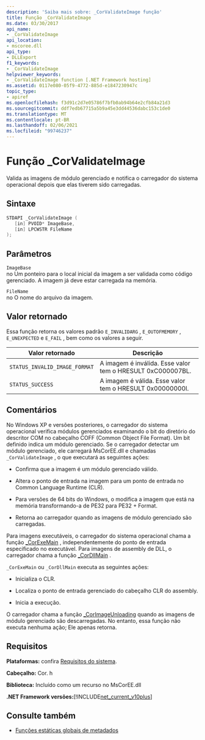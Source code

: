 ```yaml
---
description: 'Saiba mais sobre: _CorValidateImage função'
title: Função _CorValidateImage
ms.date: 03/30/2017
api_name:
- _CorValidateImage
api_location:
- mscoree.dll
api_type:
- DLLExport
f1_keywords:
- _CorValidateImage
helpviewer_keywords:
- _CorValidateImage function [.NET Framework hosting]
ms.assetid: 0117e080-05f9-4772-885d-e1847230947c
topic_type:
- apiref
ms.openlocfilehash: f3d91c2d7e05786f7bfb0ab94b64e2cfb84a21d3
ms.sourcegitcommit: ddf7edb67715a5b9a45e3dd44536dabc153c1de0
ms.translationtype: MT
ms.contentlocale: pt-BR
ms.lasthandoff: 02/06/2021
ms.locfileid: "99746237"
---
```

# <a name="_corvalidateimage-function"></a>Função _CorValidateImage

Valida as imagens de módulo gerenciado e notifica o carregador do sistema operacional depois que elas tiverem sido carregadas.  
  
## <a name="syntax"></a>Sintaxe  
  
```cpp  
STDAPI _CorValidateImage (
   [in] PVOID* ImageBase,  
   [in] LPCWSTR FileName  
);  
```  
  
## <a name="parameters"></a>Parâmetros  

 `ImageBase`  
 no Um ponteiro para o local inicial da imagem a ser validada como código gerenciado. A imagem já deve estar carregada na memória.  
  
 `FileName`  
 no O nome do arquivo da imagem.  
  
## <a name="return-value"></a>Valor retornado  

 Essa função retorna os valores padrão `E_INVALIDARG` , `E_OUTOFMEMORY` , `E_UNEXPECTED` e `E_FAIL` , bem como os valores a seguir.  
  
|Valor retornado|Descrição|  
|------------------|-----------------|  
|`STATUS_INVALID_IMAGE_FORMAT`|A imagem é inválida. Esse valor tem o HRESULT 0xC000007BL.|  
|`STATUS_SUCCESS`|A imagem é válida. Esse valor tem o HRESULT 0x00000000l.|  
  
## <a name="remarks"></a>Comentários  

 No Windows XP e versões posteriores, o carregador do sistema operacional verifica módulos gerenciados examinando o bit do diretório do descritor COM no cabeçalho COFF (Common Object File Format). Um bit definido indica um módulo gerenciado. Se o carregador detectar um módulo gerenciado, ele carregará MsCorEE.dll e chamadas `_CorValidateImage` , o que executará as seguintes ações:  
  
- Confirma que a imagem é um módulo gerenciado válido.  
  
- Altera o ponto de entrada na imagem para um ponto de entrada no Common Language Runtime (CLR).  
  
- Para versões de 64 bits do Windows, o modifica a imagem que está na memória transformando-a de PE32 para PE32 + Format.  
  
- Retorna ao carregador quando as imagens de módulo gerenciado são carregadas.  
  
 Para imagens executáveis, o carregador do sistema operacional chama a função [_CorExeMain](corexemain-function.md) , independentemente do ponto de entrada especificado no executável. Para imagens de assembly de DLL, o carregador chama a função [_CorDllMain](cordllmain-function.md) .  
  
 `_CorExeMain` ou `_CorDllMain` executa as seguintes ações:  
  
- Inicializa o CLR.  
  
- Localiza o ponto de entrada gerenciado do cabeçalho CLR do assembly.  
  
- Inicia a execução.  
  
 O carregador chama a função [_CorImageUnloading](corimageunloading-function.md) quando as imagens de módulo gerenciado são descarregadas. No entanto, essa função não executa nenhuma ação; Ele apenas retorna.  
  
## <a name="requirements"></a>Requisitos  

 **Plataformas:** confira [Requisitos do sistema](../../get-started/system-requirements.md).  
  
 **Cabeçalho:** Cor. h  
  
 **Biblioteca:** Incluído como um recurso no MsCorEE.dll  
  
 **.NET Framework versões:**[!INCLUDE[net_current_v10plus](../../../../includes/net-current-v10plus-md.md)]  
  
## <a name="see-also"></a>Consulte também

- [Funções estáticas globais de metadados](../metadata/metadata-global-static-functions.md)
